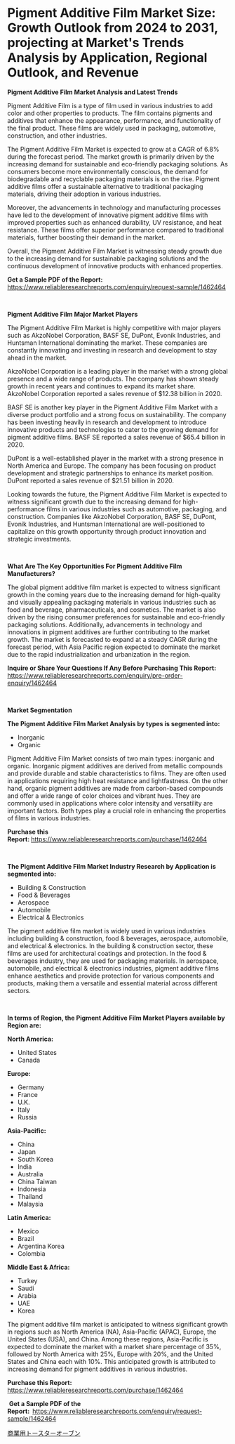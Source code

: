 <p><h1>Pigment Additive Film Market Size: Growth Outlook from 2024 to 2031, projecting at Market's Trends Analysis by Application, Regional Outlook, and Revenue</h1></p><p><strong>Pigment Additive Film Market Analysis and Latest Trends</strong></p>
<p><p>Pigment Additive Film is a type of film used in various industries to add color and other properties to products. The film contains pigments and additives that enhance the appearance, performance, and functionality of the final product. These films are widely used in packaging, automotive, construction, and other industries.</p><p>The Pigment Additive Film Market is expected to grow at a CAGR of 6.8% during the forecast period. The market growth is primarily driven by the increasing demand for sustainable and eco-friendly packaging solutions. As consumers become more environmentally conscious, the demand for biodegradable and recyclable packaging materials is on the rise. Pigment additive films offer a sustainable alternative to traditional packaging materials, driving their adoption in various industries.</p><p>Moreover, the advancements in technology and manufacturing processes have led to the development of innovative pigment additive films with improved properties such as enhanced durability, UV resistance, and heat resistance. These films offer superior performance compared to traditional materials, further boosting their demand in the market.</p><p>Overall, the Pigment Additive Film Market is witnessing steady growth due to the increasing demand for sustainable packaging solutions and the continuous development of innovative products with enhanced properties.</p></p>
<p><strong>Get a Sample PDF of the Report:&nbsp;</strong> <a href="https://www.reliableresearchreports.com/enquiry/request-sample/1462464">https://www.reliableresearchreports.com/enquiry/request-sample/1462464</a></p>
<p>&nbsp;</p>
<p><strong>Pigment Additive Film Major Market Players</strong></p>
<p><p>The Pigment Additive Film Market is highly competitive with major players such as AkzoNobel Corporation, BASF SE, DuPont, Evonik Industries, and Huntsman International dominating the market. These companies are constantly innovating and investing in research and development to stay ahead in the market.</p><p>AkzoNobel Corporation is a leading player in the market with a strong global presence and a wide range of products. The company has shown steady growth in recent years and continues to expand its market share. AkzoNobel Corporation reported a sales revenue of $12.38 billion in 2020.</p><p>BASF SE is another key player in the Pigment Additive Film Market with a diverse product portfolio and a strong focus on sustainability. The company has been investing heavily in research and development to introduce innovative products and technologies to cater to the growing demand for pigment additive films. BASF SE reported a sales revenue of $65.4 billion in 2020.</p><p>DuPont is a well-established player in the market with a strong presence in North America and Europe. The company has been focusing on product development and strategic partnerships to enhance its market position. DuPont reported a sales revenue of $21.51 billion in 2020.</p><p>Looking towards the future, the Pigment Additive Film Market is expected to witness significant growth due to the increasing demand for high-performance films in various industries such as automotive, packaging, and construction. Companies like AkzoNobel Corporation, BASF SE, DuPont, Evonik Industries, and Huntsman International are well-positioned to capitalize on this growth opportunity through product innovation and strategic investments.</p></p>
<p>&nbsp;</p>
<p><strong>What Are The Key Opportunities For Pigment Additive Film Manufacturers?</strong></p>
<p><p>The global pigment additive film market is expected to witness significant growth in the coming years due to the increasing demand for high-quality and visually appealing packaging materials in various industries such as food and beverage, pharmaceuticals, and cosmetics. The market is also driven by the rising consumer preferences for sustainable and eco-friendly packaging solutions. Additionally, advancements in technology and innovations in pigment additives are further contributing to the market growth. The market is forecasted to expand at a steady CAGR during the forecast period, with Asia Pacific region expected to dominate the market due to the rapid industrialization and urbanization in the region.</p></p>
<p><strong>Inquire or Share Your Questions If Any Before Purchasing This Report:</strong> <a href="https://www.reliableresearchreports.com/enquiry/pre-order-enquiry/1462464">https://www.reliableresearchreports.com/enquiry/pre-order-enquiry/1462464</a></p>
<p>&nbsp;</p>
<p><strong>Market Segmentation</strong></p>
<p><strong>The Pigment Additive Film Market Analysis by types is segmented into:</strong></p>
<p><ul><li>Inorganic</li><li>Organic</li></ul></p>
<p><p>Pigment Additive Film Market consists of two main types: inorganic and organic. Inorganic pigment additives are derived from metallic compounds and provide durable and stable characteristics to films. They are often used in applications requiring high heat resistance and lightfastness. On the other hand, organic pigment additives are made from carbon-based compounds and offer a wide range of color choices and vibrant hues. They are commonly used in applications where color intensity and versatility are important factors. Both types play a crucial role in enhancing the properties of films in various industries.</p></p>
<p><strong>Purchase this Report:&nbsp;</strong><a href="https://www.reliableresearchreports.com/purchase/1462464">https://www.reliableresearchreports.com/purchase/1462464</a></p>
<p>&nbsp;</p>
<p><strong>The Pigment Additive Film Market Industry Research by Application is segmented into:</strong></p>
<p><ul><li>Building & Construction</li><li>Food & Beverages</li><li>Aerospace</li><li>Automobile</li><li>Electrical & Electronics</li></ul></p>
<p><p>The pigment additive film market is widely used in various industries including building & construction, food & beverages, aerospace, automobile, and electrical & electronics. In the building & construction sector, these films are used for architectural coatings and protection. In the food & beverages industry, they are used for packaging materials. In aerospace, automobile, and electrical & electronics industries, pigment additive films enhance aesthetics and provide protection for various components and products, making them a versatile and essential material across different sectors.</p></p>
<p>&nbsp;</p>
<p><strong>In terms of Region, the Pigment Additive Film Market Players available by Region are:</strong></p>
<p>
    <p> <strong> North America: </strong>
        <ul>
            <li>United States</li>
            <li>Canada</li>
        </ul>
        </p> 
    <p> <strong> Europe: </strong>
        <ul>
            <li>Germany</li>
            <li>France</li>
            <li>U.K.</li>
            <li>Italy</li>
            <li>Russia</li>
        </ul>
        </p> 
    <p> <strong> Asia-Pacific: </strong>
        <ul>
            <li>China</li>
            <li>Japan</li>
            <li>South Korea</li>
            <li>India</li>
            <li>Australia</li>
            <li>China Taiwan</li>
            <li>Indonesia</li>
            <li>Thailand</li>
            <li>Malaysia</li>
        </ul>
        </p> 
    <p> <strong> Latin America: </strong>
        <ul>
            <li>Mexico</li>
            <li>Brazil</li>
            <li>Argentina Korea</li>
            <li>Colombia</li>
        </ul>
        </p> 
    <p> <strong> Middle East & Africa: </strong>
        <ul>
            <li>Turkey</li>
            <li>Saudi</li>
            <li>Arabia</li>
            <li>UAE</li>
            <li>Korea</li>
        </ul>
    </p>
    </p>
<p><p>The pigment additive film market is anticipated to witness significant growth in regions such as North America (NA), Asia-Pacific (APAC), Europe, the United States (USA), and China. Among these regions, Asia-Pacific is expected to dominate the market with a market share percentage of 35%, followed by North America with 25%, Europe with 20%, and the United States and China each with 10%. This anticipated growth is attributed to increasing demand for pigment additives in various industries.</p></p>
<p><strong>Purchase this Report: </strong><a href="https://www.reliableresearchreports.com/purchase/1462464">https://www.reliableresearchreports.com/purchase/1462464</a></p>
<p>&nbsp;<strong>Get a Sample PDF of the Report:&nbsp;&nbsp;</strong><a href="https://www.reliableresearchreports.com/enquiry/request-sample/1462464">https://www.reliableresearchreports.com/enquiry/request-sample/1462464</a></p>
<p><strong></strong></p>
<p><p><a href="https://github.com/bucuel854722/Market-Research-Report-List-1/blob/main/86013641011.md">商業用トースターオーブン</a></p></p>